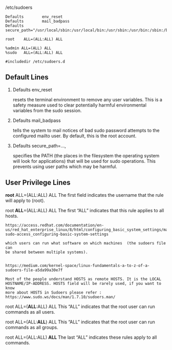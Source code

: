 
/etc/sudoers

```
Defaults        env_reset
Defaults        mail_badpass
Defaults        secure_path="/usr/local/sbin:/usr/local/bin:/usr/sbin:/usr/bin:/sbin:/bin:/snap/bin"

root    ALL=(ALL:ALL) ALL

%admin ALL=(ALL) ALL
%sudo   ALL=(ALL:ALL) ALL

#includedir /etc/sudoers.d
```

## Default Lines

1. Defaults env_reset
    
    resets the terminal environment to remove any user variables. This is a
    safety measure used to clear potentially harmful environmental variables
    from the sudo session.

2. Defaults mail_badpass

    tells the system to mail notices of bad sudo password attempts to the
    configured mailto user. By default, this is the root account.

3. Defaults secure_path=..., 

    specifies the PATH (the places in the filesystem the operating system will
    look for applications) that will be used for sudo operations. This prevents
    using user paths which may be harmful.

## User Privilege Lines

**root** ALL=(ALL:ALL) ALL The first field indicates the username that the rule will apply to (root).

root **ALL**=(ALL:ALL) ALL The first “ALL” indicates that this rule applies to all hosts.

    https://access.redhat.com/documentation/en-us/red_hat_enterprise_linux/8/html/configuring_basic_system_settings/managing-sudo-access_configuring-basic-system-settings

    which users can run what software on which machines  (the sudoers file can
    be shared between multiple systems).


    https://medium.com/kernel-space/linux-fundamentals-a-to-z-of-a-sudoers-file-a5da99a30e7f

    Most of the people understand HOSTS as remote HOSTS. It is the LOCAL
    HOSTNAME/IP-ADDRESS. HOSTS field will be rarely used, if you want to know
    more about HOSTS in Sudoers please refer :
    https://www.sudo.ws/docs/man/1.7.10/sudoers.man/


root ALL=(**ALL**:ALL) ALL This “ALL” indicates that the root user can run commands as all users.

root ALL=(ALL:**ALL**) ALL This “ALL” indicates that the root user can run commands as all groups.

root ALL=(ALL:ALL) **ALL** The last “ALL” indicates these rules apply to all commands.
